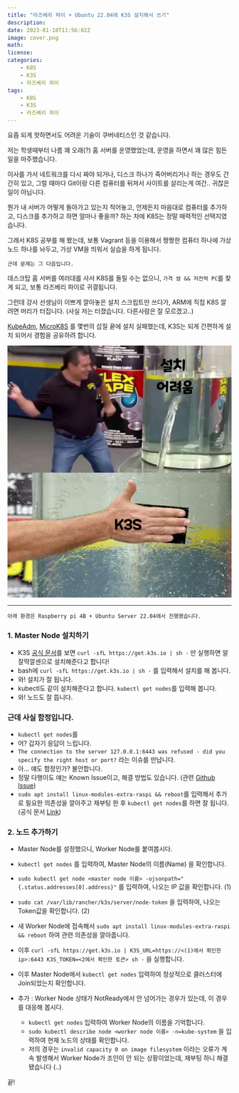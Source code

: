 ```yaml
---
title: "라즈베리 파이 + Ubuntu 22.04에 K3S 설치해서 쓰기"
description: 
date: 2023-01-18T11:56:02Z
image: cover.png
math: 
license: 
categories:
    - K8S
    - K3S
    - 라즈베리 파이
tags:
    - K8S
    - K3S
    - 라즈베리 파이
---
```


요즘 되게 핫하면서도 어려운 기술이 쿠버네티스인 것 같습니다.

저는 학생때부터 나름 꽤 오래(?) 홈 서버를 운영했었는데, 운영을 하면서 꽤 많은 힘든 일을 마주했습니다.

이사를 가서 네트워크를 다시 짜야 되거나, 디스크 하나가 죽어버리거나 하는 경우도 간간히 있고, 그럴 때마다 Git이랑 다른 컴퓨터를 뒤져서 사이트를 살리는게 여간.. 귀찮은 일이 아닙니다.

뭔가 내 서버가 어떻게 돌아가고 있는지 적어놓고, 언제든지 마음대로 컴퓨터를 추가하고, 디스크를 추가하고 하면 얼마나 좋을까? 하는 차에 K8S는 정말 매력적인 선택지였습니다.

그래서 K8S 공부를 해 봤는데, 보통 Vagrant 등을 이용해서 짱짱한 컴퓨터 하나에 가상 노드 하나를 놔두고, 가상 VM을 띄워서 실습을 하게 됩니다.

`근데 문제는 그 다음입니다.`

데스크탑 홈 서버를 여러대를 사서 K8S를 돌릴 수는 없으니, `가격 쌈 && 저전력 PC`를 찾게 되고, 보통 라즈베리 파이로 귀결됩니다.

그런데 강사 선생님이 이쁘게 깔아놓은 설치 스크립트만 쓰다가, ARM에 직접 K8S 깔려면 머리가 터집니다. (사실 저는 터졌습니다. 다른사람은 잘 모르겠고..)

[KubeAdm](https://github.com/kubernetes/kubeadm), [MicroK8S](https://github.com/canonical/microk8s) 를 몇번의 삽질 끝에 설치 실패했는데, K3S는 되게 간편하게 설치 되어서 경험을 공유하려 합니다.

![](image1.png)

---

`아래 환경은 Raspberry pi 4B + Ubuntu Server 22.04에서 진행했습니다.`

### 1. Master Node 설치하기

* K3S [공식 문서](https://docs.k3s.io/quick-start)를 보면 `curl -sfL https://get.k3s.io | sh -` 만 실행하면 알잘딱깔센으로 설치해준다고 합니다!
* bash에 `curl -sfL https://get.k3s.io | sh -` 를 입력해서 설치를 해 봅니다.
* 와! 설치가 잘 됩니다.
* kubectl도 같이 설치해준다고 합니다. `kubectl get nodes`를 입력해 봅니다.
* 와! 노드도 잘 뜹니다.

### 근데 사실 함정입니다.

* `kubectl get nodes`를
* 어? 갑자기 응답이 느립니다.
* `The connection to the server 127.0.0.1:6443 was refused - did you specify the right host or port?` 라는 이슈를 만납니다.
* 아... 얘도 함정인가? 불안합니다.
* 정말 다행이도 얘는 Known Issue이고, 해결 방법도 있습니다. (관련 [Github Issue](https://github.com/k3s-io/k3s/issues/4234))
* `sudo apt install linux-modules-extra-raspi && reboot`를 입력해서 추가로 필요한 의존성을 깔아주고 재부팅 한 후 `kubectl get nodes`를 하면 잘 됩니다. (공식 문서 [Link](https://docs.k3s.io/advanced#raspberry-pi))

### 2. 노드 추가하기

* Master Node를 설정했으니, Worker Node를 붙여봅시다.
* `kubectl get nodes` 를 입력하여, Master Node의 이름(Name) 을 확인합니다.
* `sudo kubectl get node <master node 이름> -ojsonpath="{.status.addresses[0].address}"` 를 입력하여, 나오는 IP 값을 확인합니다. (1)
* `sudo cat /var/lib/rancher/k3s/server/node-token` 을 입력하여, 나오는 Token값을 확인합니다. (2)

* 새 Worker Node에 접속해서 `sudo apt install linux-modules-extra-raspi && reboot` 하여 관련 의존성을 깔아줍니다.
* 이후 `curl -sfL https://get.k3s.io | K3S_URL=https://<(1)에서 확인한 ip>:6443 K3S_TOKEN=<2에서 확인한 토큰> sh -` 을 실행합니다.
* 이후 Master Node에서 `kubectl get nodes` 입력하여 정상적으로 클러스터에 Join되었는지 확인합니다.

* 추가 : Worker Node 상태가 NotReady에서 안 넘어가는 경우가 있는데, 이 경우를 대응해 봅시다.
    *  `kubectl get nodes` 입력하여 Worker Node의 이름을 기억합니다.
    *  `sudo kubectl describe node <worker node 이름> -n=kube-system` 을 입력하여 현재 노드의 상태를 확인합니다.
    *  저의 경우는 `invalid capacity 0 on image filesystem` 이라는 오류가 계속 발생해서 Worker Node가 조인이 안 되는 상황이었는데, 재부팅 하니 해결됐습니다 (..)

끝!